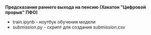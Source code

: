 ﻿**Предсказание раннего выхода на пенсию (Хакатон "Цифровой прорыв" ПФО)**

 - train.ipynb - ноутбук обучения модели
 - submission.py - скрипт для создания submission.csv

